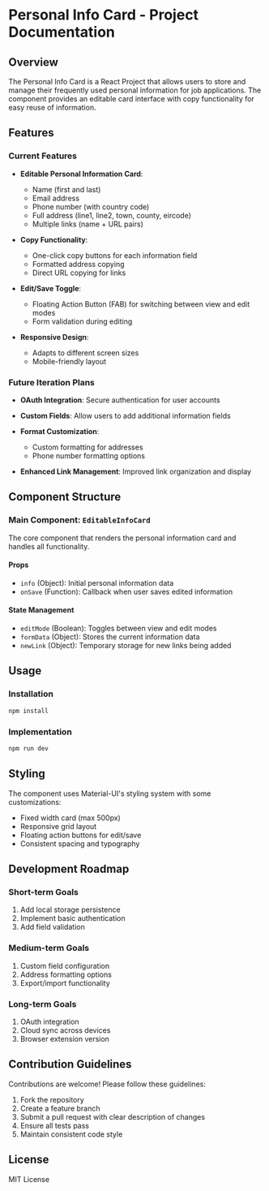 # Personal Info Card - Project Documentation

## Overview

The Personal Info Card is a React Project that allows users to store and manage their frequently used personal information for job applications. The component provides an editable card interface with copy functionality for easy reuse of information.

## Features

### Current Features

- **Editable Personal Information Card**:

  - Name (first and last)
  - Email address
  - Phone number (with country code)
  - Full address (line1, line2, town, county, eircode)
  - Multiple links (name + URL pairs)


- **Copy Functionality**:

  - One-click copy buttons for each information field
  - Formatted address copying
  - Direct URL copying for links


- **Edit/Save Toggle**:

  - Floating Action Button (FAB) for switching between view and edit modes
  - Form validation during editing


- **Responsive Design**:

  - Adapts to different screen sizes
  - Mobile-friendly layout


### Future Iteration Plans

- **OAuth Integration**: Secure authentication for user accounts
- **Custom Fields**: Allow users to add additional information fields
- **Format Customization**:
  - Custom formatting for addresses
  - Phone number formatting options


- **Enhanced Link Management**: Improved link organization and display

## Component Structure

### Main Component: `EditableInfoCard`

The core component that renders the personal information card and handles all functionality.

#### Props

- `info` (Object): Initial personal information data
- `onSave` (Function): Callback when user saves edited information

#### State Management

- `editMode` (Boolean): Toggles between view and edit modes
- `formData` (Object): Stores the current information data
- `newLink` (Object): Temporary storage for new links being added

## Usage

### Installation

```bash
npm install
```

### Implementation

```bash
npm run dev
```

## Styling

The component uses Material-UI's styling system with some customizations:

- Fixed width card (max 500px)
- Responsive grid layout
- Floating action buttons for edit/save
- Consistent spacing and typography

## Development Roadmap

### Short-term Goals

1. Add local storage persistence
2. Implement basic authentication
3. Add field validation

### Medium-term Goals

1. Custom field configuration
2. Address formatting options
3. Export/import functionality

### Long-term Goals

1. OAuth integration
2. Cloud sync across devices
3. Browser extension version

## Contribution Guidelines

Contributions are welcome! Please follow these guidelines:

1. Fork the repository
2. Create a feature branch
3. Submit a pull request with clear description of changes
4. Ensure all tests pass
5. Maintain consistent code style

## License

MIT License
